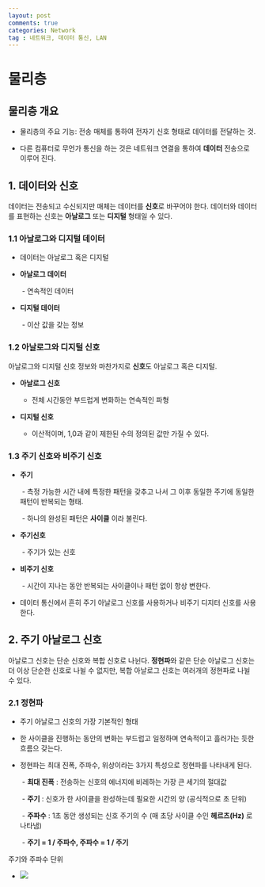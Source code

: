 ```yaml
---
layout: post
comments: true
categories: Network
tag : 네트워크, 데이터 통신, LAN
---
```


# 물리층

 

## 물리층 개요

- 물리층의 주요 기능: 전송 매체를 통하여 전자기 신호 형태로 데이터를 전달하는 것.

- 다른 컴퓨터로 무언가 통신을 하는 것은 네트워크 연결을 통하여 **데이터** 전송으로 이루어 진다.

 

## 1. 데이터와 신호

데이터는 전송되고 수신되지만 매체는 데이터를 **신호**로 바꾸어야 한다. 데이터와 데이터를 표현하는 신호는 **아날로그** 또는 **디지털** 형태일 수 있다.

 

### 1.1 아날로그와 디지털 데이터

- 데이터는 아날로그 혹은 디지털

- **아날로그 데이터**

  ​    - 연속적인 데이터

- **디지털 데이터**

  ​    - 이산 값을 갖는 정보

 

### 1.2 아날로그와 디지털 신호

아날로그와 디지털 신호 정보와 마찬가지로 **신호**도 아날로그 혹은 디지털.

- **아날로그 신호**

     - 전체 시간동안 부드럽게 변화하는 연속적인 파형

- **디지털 신호**

     - 이산적이며, 1,0과 같이 제한된 수의 정의된 값만 가질 수 있다.

 

### 1.3 주기 신호와 비주기 신호

- **주기** 

  ​    - 측정 가능한 시간 내에 특정한 패턴을 갖추고 나서 그 이후 동일한 주기에 동일한 패턴이 반복되는 형태.

  ​    - 하나의 완성된 패턴은 **사이클** 이라 불린다.

- **주기신호**

  ​    - 주기가 있는 신호

- **비주기 신호**

  ​    -  시간이 지나는 동안 반복되는 사이클이나 패턴 없이 항상 변한다.

- 데이터 통신에서 흔히 주기 아날로그 신호를 사용하거나 비주기 디지터 신호를 사용한다.

  


## 2. 주기 아날로그 신호

아날로그 신호는 단순 신호와 복합 신호로 나뉜다. **정현파**와 같은 단순 아날로그 신호는 더 이상 단순한 신호로 나뉠 수 없지만, 복합 아날로그 신호는 여러개의 정현파로 나뉠 수 있다.

 

### 2.1 정현파

- 주기 아날로그 신호의 가장 기본적인 형태

- 한 사이클을 진행하는 동안의 변화는 부드럽고 일정하며 연속적이고 흘러가는 듯한 흐름으 갖는다.

- 정현파는 최대 진폭, 주파수, 위상이라는 3가지 특성으로 정현파를 나타내게 된다.

  ​    -  **최대 진폭** : 전송하는 신호의 에너지에 비레하는 가장 큰 세기의 절대값

  ​    -  **주기** : 신호가 한 사이클을 완성하는데 필요한 시간의 양 (공식적으로 초 단위)

  ​    -  **주파수** : 1초 동안 생성되는 신호 주기의 수 (매 초당 사이클 수인 **헤르츠(Hz)** 로 나타냄)

  ​        - **주기 	= 1 / 주파수, 주파수 = 1 / 주기**

 

주기와 주파수 단위

- ![](<https://t1.daumcdn.net/cfile/tistory/2706824254C6DCDC07>)

 

 